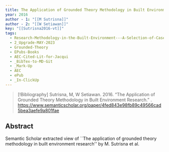 ```yaml
---
title: The Application of Grounded Theory Methodology in Built Environment Research
year: 2016
author - 1: "[[M Sutrisna]]"
author - 2: "[[W Setiawan]]"
key: "[[Sutrisna2016-vt]]"
tags:
  - Research-Methodology-in-the-Built-Environment---A-Selection-of-Case-Studies
  - 2_Upgrade-MAY-2023
  - Grounded-Theory
  - EPubs-Books
  - AEC-Cited-Lit-for-Jacqui
  - _BibTex-to-MD-Git
  - _Mark-Up
  - AEC
  - ePub
  - _In-ClickUp
---
```


> [!Bibliography]
> Sutrisna, M, W Setiawan. 2016. “The Application of Grounded Theory Methodology in Built Environment Research.” . https://www.semanticscholar.org/paper/4fed843e98fb89c49566cad5bea3aefe9a801fae

## Abstract
Semantic Scholar extracted view of ``The application of grounded theory methodology in built environment research'' by M. Sutrisna et al.